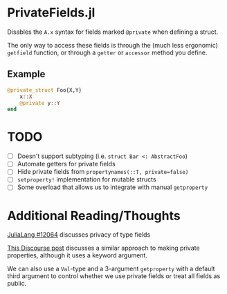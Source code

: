 # PrivateFields.jl

Disables the `A.x` syntax for fields marked `@private` when defining a struct. 

The only way to access these fields is through the (much less ergonomic) `getfield` function, or through a `getter` or `accessor` method you define.

## Example 

```julia
@private_struct Foo{X,Y}
    x::X
    @private y::Y
end
```

# TODO

- [ ] Doesn't support subtyping (i.e. `struct Bar <: AbstractFoo`) 
- [ ] Automate getters for private fields
- [ ] Hide private fields from `propertynames(::T, private=false)`
- [ ] `setproperty!` implementation for mutable structs
- [ ] Some overload that allows us to integrate with manual `getproperty`

# Additional Reading/Thoughts

[JuliaLang #12064](https://github.com/JuliaLang/julia/issues/12064) discusses privacy of type fields

[This Discourse post](https://discourse.julialang.org/t/private-properties-in-julia-0-7/10785/5) discusses a similar approach to making private properties, although it uses a keyword argument. 

We can also use a `Val`-type and a 3-argument `getproperty` with a default third argument to control whether we use private fields or treat all fields as public.
